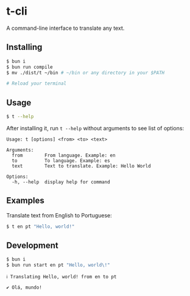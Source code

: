 # t-cli

A command-line interface to translate any text.

## Installing

```sh
$ bun i
$ bun run compile
$ mv ./dist/t ~/bin # ~/bin or any directory in your $PATH

# Reload your terminal
```

## Usage

```sh
$ t --help
```

After installing it, run `t --help` without arguments to see list of options:

```console
Usage: t [options] <from> <to> <text>

Arguments:
  from        From language. Example: en
  to          To language. Example: es
  text        Text to translate. Example: Hello World

Options:
  -h, --help  display help for command
```
## Examples

Translate text from English to Portuguese:

```sh
$ t en pt "Hello, world!"
```

## Development

```sh
$ bun i
$ bun run start en pt "Hello, world\!"
```

```console
ℹ Translating Hello, world! from en to pt

✔ Olá, mundo!
```
